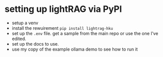 # setting up lightRAG via PyPI

- setup a venv
- install the rewuirement `pip install lightrag-hku`
- set up the `.env` file. get a sample from the main repo or use the one I've edited.
- set up the docs to use.
- use my copy of the example ollama demo to see how to run it